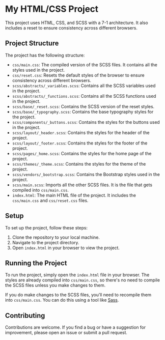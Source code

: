 # My HTML/CSS Project

This project uses HTML, CSS, and SCSS with a 7-1 architecture. It also includes a reset to ensure consistency across different browsers.

## Project Structure

The project has the following structure:

- `css/main.css`: The compiled version of the SCSS files. It contains all the styles used in the project.
- `css/reset.css`: Resets the default styles of the browser to ensure consistency across different browsers.
- `scss/abstracts/_variables.scss`: Contains all the SCSS variables used in the project.
- `scss/abstracts/_functions.scss`: Contains all the SCSS functions used in the project.
- `scss/base/_reset.scss`: Contains the SCSS version of the reset styles.
- `scss/base/_typography.scss`: Contains the base typography styles for the project.
- `scss/components/_buttons.scss`: Contains the styles for the buttons used in the project.
- `scss/layout/_header.scss`: Contains the styles for the header of the project.
- `scss/layout/_footer.scss`: Contains the styles for the footer of the project.
- `scss/pages/_home.scss`: Contains the styles for the home page of the project.
- `scss/themes/_theme.scss`: Contains the styles for the theme of the project.
- `scss/vendors/_bootstrap.scss`: Contains the Bootstrap styles used in the project.
- `scss/main.scss`: Imports all the other SCSS files. It is the file that gets compiled into `css/main.css`.
- `index.html`: The main HTML file of the project. It includes the `css/main.css` and `css/reset.css` files.

## Setup

To set up the project, follow these steps:

1. Clone the repository to your local machine.
2. Navigate to the project directory.
3. Open `index.html` in your browser to view the project.

## Running the Project

To run the project, simply open the `index.html` file in your browser. The styles are already compiled into `css/main.css`, so there's no need to compile the SCSS files unless you make changes to them.

If you do make changes to the SCSS files, you'll need to recompile them into `css/main.css`. You can do this using a tool like [Sass](https://sass-lang.com/install).

## Contributing

Contributions are welcome. If you find a bug or have a suggestion for improvement, please open an issue or submit a pull request.